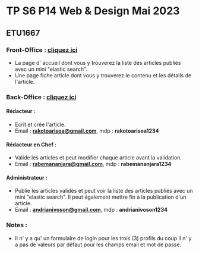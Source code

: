 # TP S6 P14 Web & Design Mai 2023

## ETU1667

### Front-Office : **[cliquez ici](https://tp-s6-p14-web-design-mai-2023-by-rova1667.up.railway.app/)**
- La page d' accueil dont vous y trouverez la liste des articles publiés avec un mini "elastic search".
- Une page fiche article dont vous y trouverez le contenu et les détails de l'article.
### Back-Office : **[cliquez ici](https://tp-s6-p14-web-design-mai-2023-by-rova1667.up.railway.app/login)**
#### Rédacteur :
- Ecrit et crée l'article. 
-  Email : **rakotoarisoa@gmail.com**, mdp : **rakotoarisoa1234**
#### Rédacteur en Chef : 
- Valide les articles et peut modifier chaque article avant la validation.
-  Email : **rabemananjara@gmail.com**, mdp : **rabemananjara1234**
#### Administrateur :
- Publie les articles validés et peut voir la liste des articles publiés avec un mini "elastic search". Il peut également mettre fin à la publication d'un article.
- Email : **andrianivoson@gmail.com**, mdp : **andrianivoson1234**

### Notes : 
- Il n' y a qu' un formulaire de login pour les trois (3) profils du coup il n' y a pas de valeurs par défaut pour les champs email et mot de passe.





